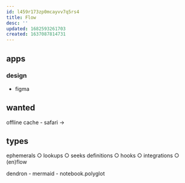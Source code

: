 ```yaml
---
id: l459r173zp0mcayvv7q5rs4
title: Flow
desc: ''
updated: 1682593261703
created: 1637087814731
---
```


## apps
### design
- figma

## wanted
offline cache - safari ->

## types
ephemerals ○ lookups ○ seeks
definitions ○ hooks ○ integrations ○ (en)flow

dendron - mermaid - notebook.polyglot